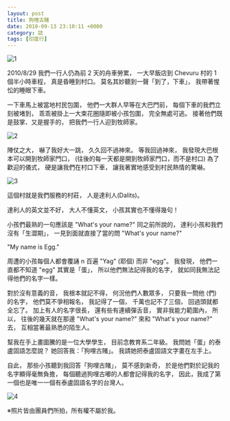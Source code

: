 ```yaml
---
layout: post
title: 狗哩古賭
date: 2010-09-13 23:10:11 +0000
category: 誌
tags: [印度行]
---
```



![1](/blog/assets/images/2010/egg1.jpg)


2010/8/29 我們一行人仍為前 2 天的舟車勞累，
一大早飯店到 Chevuru 村的 1 個半小時車程，
真是昏睡到村口。
莫名其妙聽到一聲「到了，下車」，
我帶著惺忪的睡眼下車。

<!--more-->

一下車馬上被當地村民包圍，
他們一大群人早等在大巴門前，
每個下車的我們立刻被堵到，
乖乖被掛上一大束花圈隨即被小孩包圍，
完全無處可逃。
接著他們既是鼓掌、又是握手的，
把我們一行人迎到牧師家。


![2](/blog/assets/images/2010/egg2.jpg)



陣仗之大，
嚇了我好大一跳，
久久回不過神來。
等我回過神來，
我發現大巴根本可以開到牧師家門口，
(往後的每一天都是開到牧師家門口，而不是村口)
為了歡迎的儀式，
硬是讓我們在村口下車，
讓我著實地感受到村民熱情的驚嚇。

![3](/blog/assets/images/2010/egg3.jpg)

這個村就是我們服務的村莊，
人是達利人(Dalits)。

達利人的英文並不好，
大人不懂英文，
小孩其實也不懂得幾句！

小孩們最熟的一句應該是 "What's your name?"
同之前所說的，
達利小孩和我們沒有「生澀期」，
一見到面就直接了當的問 "What's your name?"

"My name is Egg."

周遭的小孩每個人都會覆誦 n 百遍 "Yag" (耶個) 而非 "egg"。
我發現，
他們一直都不知道 "egg" 其實是「蛋」，
所以他們無法記得我的名字，
就如同我無法記得他們的名字一樣。

對於沒有意義的音，
我根本就記不得，
何況他們人數眾多，
只要我一問他 (們) 的名字，
他們莫不爭相報名，
我記得了一個，
千萬也記不了三個，
回過頭就都全忘了。
加上有人的名字很長，
還有些有連續彈舌音，
實非我能力範圍內，
所以，
往後的幾天就在那邊 "What's your name?" 來和 "What's your name?" 去，
互相當著最熟悉的陌生人。

幫我在手上畫圖騰的是一位大學學生，
目前念教育系二年級。
我問她「蛋」的泰盧固語怎麼說？
她回答我：「狗哩古賭」。
我請她把泰盧固語文字畫在左手上。

自此，
那些小孩聽到我回答「狗哩古賭」，
莫不感到新奇，
於是他們對於記我的名字顯得毫無負擔，
每個聽過狗哩古嘟的人都會記得我的名字，
因此，我成了第一個也是唯一一個有泰盧固語名字的台灣人。


![4](/blog/assets/images/2010/egg4.jpg)




※照片皆由團員們所拍，所有權不屬於我。
